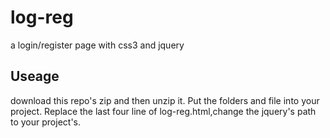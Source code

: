 # log-reg
a login/register page with css3 and jquery
## Useage
download this repo's zip and then unzip it. Put the folders and file into your project. Replace the last four line of log-reg.html,change the jquery's path to your project's. 
